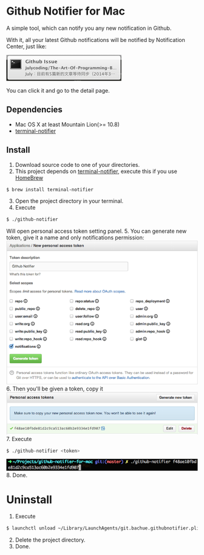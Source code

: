 # Github Notifier for Mac

A simple tool, which can notify you any new notification in Github.

With it, all your latest Github notifications will be notified by Notification Center, just like:

![](imgs/notification_1.png)

You can click it and go to the detail page.

## Dependencies

- Mac OS X at least Mountain Lion(>= 10.8)
- [terminal-notifier](https://github.com/alloy/terminal-notifier)

## Install

1. Download source code to one of your directories.
2. This project depends on [terminal-notifier](https://github.com/alloy/terminal-notifier),
execute this if you use [HomeBrew](http://brew.sh/)

  ```sh
  $ brew install terminal-notifier
  ```

3. Open the project directory in your terminal.
4. Execute

  ```sh
  $ ./github-notifier
  ```

  Will open personal access token setting panel.
5. You can generate new token, give it a name and only notifications permission:
  ![](imgs/tutorial_1.png)
6. Then you'll be given a token, copy it
  ![](imgs/tutorial_2.png)
7. Execute

  ```sh
  $ ./github-notifier <token>
  ```

  ![](imgs/tutorial_3.png)
8. Done.

# Uninstall

1. Execute

  ```sh
  $ launchctl unload ~/Library/LaunchAgents/git.bachue.githubnotifier.plist
  ```

2. Delete the project directory.
3. Done.
